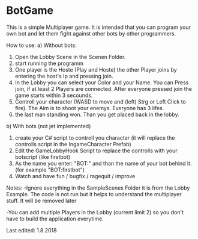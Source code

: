 # BotGame
This is a simple Multiplayer game. It is intended that you can program your own bot and let them fight against other bots by other programmers.

How to use:
a) Without bots:
1. Open the Lobby Scene in the Scenen Folder.
2. start running the programm
3. One player is the Hoste (Play and Hoste) the other Player joins by entering the host's Ip and pressing join.
4. In the Lobby you can select your Color and your Name. You can Press join, if at least 2 Players are connected. After everyone pressed join the game starts within 3 secounds.
5. Controll your character (WASD to move and (left) Strg or Left Click to fire). The Aim is to shoot your enemys. Everyone has 3 lifes.
6. the last man standing won. Than you get placed back in the lobby.

b) With bots (not jet implemented)
1. create your C# script to controll you character (it will replace the controlls script in the IngameCharacter Prefab)
2. Edit the GameLobbyHook Script to replace the controlls with your botscript (like firstbot)
2. As the name you enter: "BOT:" and than the name of your bot behind it. (for example "BOT:firstbot")
3. Watch and have fun / bugfix / ragequit / improve


Notes:
-Ignore everything in the SampleScenes Folder it is from the Lobby Example. The code is not run but it helps to understand the multiplayer stuff. It will be removed later

-You can add multiple Players in the Lobby (current limit 2) so you don't have to build the application everytime.

Last edited: 1.8.2018
